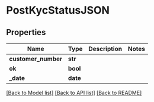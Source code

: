 # PostKycStatusJSON

## Properties
Name | Type | Description | Notes
------------ | ------------- | ------------- | -------------
**customer_number** | **str** |  | 
**ok** | **bool** |  | 
**_date** | **date** |  | 

[[Back to Model list]](../README.md#documentation-for-models) [[Back to API list]](../README.md#documentation-for-api-endpoints) [[Back to README]](../README.md)


